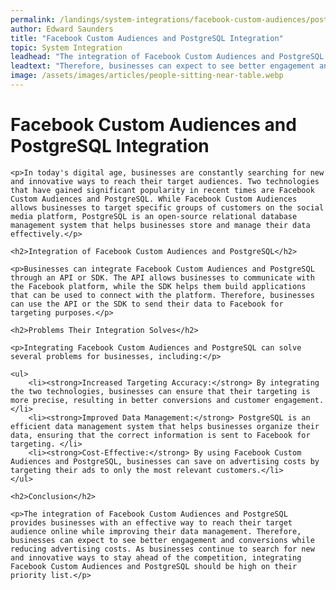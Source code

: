 ```yaml
---
permalink: /landings/system-integrations/facebook-custom-audiences/postgresql
author: Edward Saunders
title: "Facebook Custom Audiences and PostgreSQL Integration"
topic: System Integration
leadhead: "The integration of Facebook Custom Audiences and PostgreSQL provides businesses with an effective way to reach their target audience online while improving their data management"
leadtext: "Therefore, businesses can expect to see better engagement and conversions while reducing advertising costs. As businesses continue to search for new and innovative ways to stay ahead of the competition, integrating Facebook Custom Audiences and PostgreSQL should be high on their priority list."
image: /assets/images/articles/people-sitting-near-table.webp
---
```

<div class="arttext">	<h1>Facebook Custom Audiences and PostgreSQL Integration</h1>

	<p>In today's digital age, businesses are constantly searching for new and innovative ways to reach their target audiences. Two technologies that have gained significant popularity in recent times are Facebook Custom Audiences and PostgreSQL. While Facebook Custom Audiences allows businesses to target specific groups of customers on the social media platform, PostgreSQL is an open-source relational database management system that helps businesses store and manage their data effectively.</p>

	<h2>Integration of Facebook Custom Audiences and PostgreSQL</h2>

	<p>Businesses can integrate Facebook Custom Audiences and PostgreSQL through an API or SDK. The API allows businesses to communicate with the Facebook platform, while the SDK helps them build applications that can be used to connect with the platform. Therefore, businesses can use the API or the SDK to send their data to Facebook for targeting purposes.</p>

	<h2>Problems Their Integration Solves</h2>

	<p>Integrating Facebook Custom Audiences and PostgreSQL can solve several problems for businesses, including:</p>

	<ul>
		<li><strong>Increased Targeting Accuracy:</strong> By integrating the two technologies, businesses can ensure that their targeting is more precise, resulting in better conversions and customer engagement. </li>
		<li><strong>Improved Data Management:</strong> PostgreSQL is an efficient data management system that helps businesses organize their data, ensuring that the correct information is sent to Facebook for targeting. </li>
		<li><strong>Cost-Effective:</strong> By using Facebook Custom Audiences and PostgreSQL, businesses can save on advertising costs by targeting their ads to only the most relevant customers.</li>
	</ul>

	<h2>Conclusion</h2>

	<p>The integration of Facebook Custom Audiences and PostgreSQL provides businesses with an effective way to reach their target audience online while improving their data management. Therefore, businesses can expect to see better engagement and conversions while reducing advertising costs. As businesses continue to search for new and innovative ways to stay ahead of the competition, integrating Facebook Custom Audiences and PostgreSQL should be high on their priority list.</p>
</div>